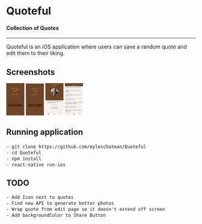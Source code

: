 # Quoteful

#### Collection of Quotes

---

Quoteful is an iOS application where users can save a random quote and edit
them to their liking.

## Screenshots

<img src="./img/Login_Screen.png" width="48"></img>
<img src="./img/Register_Screen.png" width="48"></img>
<img src="./img/Quote_Screen.png" width="48"></img>
<img src="./img/List_Screen.png" width="48"></img>

## Running application
    - git clone https://github.com/myleschatman/Quoteful
    - cd Quoteful
    - npm install
    - react-native run-ios

## TODO
    - Add Icon next to quotes
    - Find new API to generate better photos
    - Wrap quote from edit page so it doesn't extend off screen
    - Add backgroundColor to Share Button
